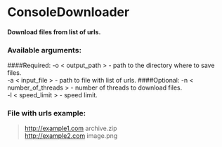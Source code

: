 # ConsoleDownloader

#### Download files from list of urls.

### Available arguments:


####Required:
  -o < output_path > - path to the directory where to save files.<br>
  -а < input_file > - path to file with list of urls.
####Optional:
  -n < number_of_threads > - number of threads to download files.<br>
  -l < speed_limit > - speed limit.

### File with urls example:
>  http://example1.com archive.zip<br>
>  http://example2.com image.png

  
